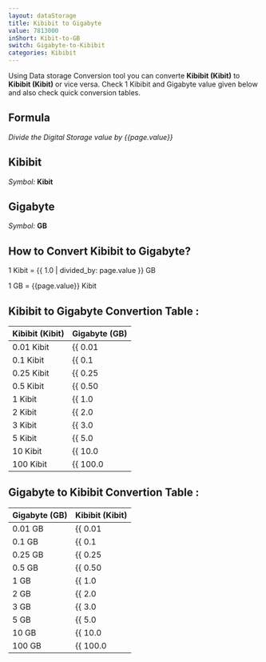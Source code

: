 ```yaml
---
layout: dataStorage
title: Kibibit to Gigabyte
value: 7813000
inShort: Kibit-to-GB
switch: Gigabyte-to-Kibibit
categories: Kibibit
---
```


Using Data storage Conversion tool you can converte **Kibibit (Kibit)** to **Kibibit (Kibit)** or vice versa. Check 1 Kibibit and Gigabyte value given below and also check quick conversion tables.

## Formula
*Divide the Digital Storage value by {{page.value}}*

## Kibibit
*Symbol:* **Kibit**

## Gigabyte
*Symbol:* **GB**

## How to Convert Kibibit to Gigabyte?

1 Kibit = {{ 1.0 | divided_by: page.value }} GB

1 GB = {{page.value}} Kibit


## Kibibit to Gigabyte Convertion Table :

| Kibibit (Kibit) | Gigabyte (GB) |
| ---- | ---- |
| 0.01 Kibit | {{ 0.01 | divided_by: page.value | round: 12 }} GB |
| 0.1 Kibit | {{ 0.1 | divided_by: page.value | round: 12 }} GB |
| 0.25 Kibit | {{ 0.25 | divided_by: page.value | round: 12 }} GB |
| 0.5 Kibit | {{ 0.50 | divided_by: page.value | round: 12 }} GB |
| 1 Kibit | {{ 1.0 | divided_by: page.value | round: 12 }} GB |
| 2 Kibit | {{ 2.0 | divided_by: page.value | round: 12 }} GB |
| 3 Kibit | {{ 3.0 | divided_by: page.value | round: 12 }} GB |
| 5 Kibit | {{ 5.0 | divided_by: page.value | round: 12 }} GB |
| 10 Kibit | {{ 10.0 | divided_by: page.value | round: 12 }} GB |
| 100 Kibit | {{ 100.0 | divided_by: page.value | round: 12 }} GB |

## Gigabyte to Kibibit Convertion Table :

| Gigabyte (GB) | Kibibit (Kibit) |
| ---- | ---- |
| 0.01 GB | {{ 0.01 | times: page.value | round: 12 }} Kibit |
| 0.1 GB | {{ 0.1 | times: page.value | round: 12 }} Kibit |
| 0.25 GB | {{ 0.25 | times: page.value | round: 12 }} Kibit |
| 0.5 GB | {{ 0.50 | times: page.value | round: 12 }} Kibit |
| 1 GB | {{ 1.0 | times: page.value | round: 12 }} Kibit |
| 2 GB | {{ 2.0 | times: page.value | round: 12 }} Kibit |
| 3 GB | {{ 3.0 | times: page.value | round: 12 }} Kibit |
| 5 GB | {{ 5.0 | times: page.value | round: 12 }} Kibit |
| 10 GB | {{ 10.0 | times: page.value | round: 12 }} Kibit |
| 100 GB | {{ 100.0 | times: page.value | round: 12 }} Kibit |


<script>
document.getElementById('selectInput')[3].selected = true
document.getElementById('selectOutput')[12].selected = true
</script>
